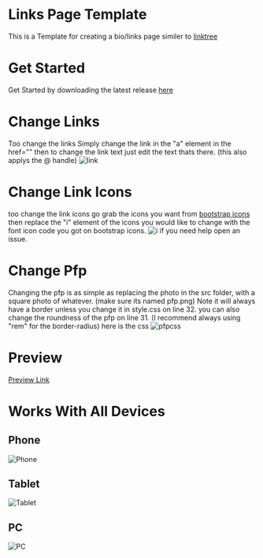 # Links Page Template
This is a Template for creating a bio/links page similer to [linktree](https://linktr.ee)

# Get Started
Get Started by downloading the latest release [here](https://github.com/A53o/Links-Page-Template/releases/latest)

# Change Links
Too change the links Simply change the link in the "a" element in the href="" then to change the link text just edit the text thats there. (this also applys the @ handle) ![link](https://i.imgur.com/3byHuTb.png)

# Change Link Icons
too change the link icons go grab the icons you want from [bootstrap icons](https://icons.getbootstrap.com/) then replace the "i" element of the icons you would like to change with the font icon code you got on bootstrap icons.
![i](https://i.imgur.com/eaHz8Dq.png)
if you need help open an issue.

# Change Pfp
Changing the pfp is as simple as replacing the photo in the src folder, with a square photo of whatever. (make sure its named pfp.png) Note it will always have a border unless you change it in style.css on line 32. you can also change the roundness of the pfp on line 31. (I recommend always using "rem" for the border-radius)
here is the css
![pfpcss](https://i.imgur.com/zy3z3Ei.png)

# Preview
[Preview Link](https://a53o.github.io/Links-Page-Template/)

# Works With All Devices

## Phone

![Phone](https://i.imgur.com/kFSaFFV.png)

## Tablet

![Tablet](https://i.imgur.com/d8TwRrD.png)

## PC

![PC](https://i.imgur.com/iOoDHbd.png)

